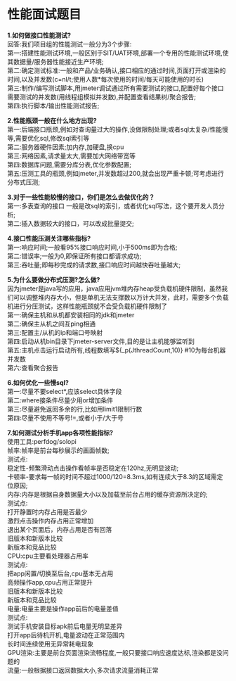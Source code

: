 # 性能面试题目  
**1.如何做接口性能测试?**  
  回答:我们项目组的性能测试一般分为3个步骤:  
  第一:搭建性能测试环境,一般区别于SIT/UAT环境,部署一个专用的性能测试环境,使其数据量/服务器性能接近生产环境;  
  第二:确定测试标准:一般和产品/业务确认,接口相应的通过时间,页面打开或渲染的时间,以及并发数(c=nl/t;使用人数*每次使用的时间/每天可能使用的时长)  
  第三:制作/编写测试脚本,用jmeter调试通过所有需要测试的接口,配置好每个接口需要测试的并发数(用线程组模拟并发数),并配置查看结果树/聚合报告;  
  第四:执行脚本/输出性能测试报告;  

**2.性能瓶颈一般在什么地方出现?**  
  第一:后端接口瓶颈,例如对查询量过大的操作,没做限制处理;或者sql太复杂/性能慢等,需要优化sql,修改sql索引等  
  第二:服务器硬件因素;加内存,加硬盘,换cpu  
  第三:网络因素,请求量太大,需要加大网络带宽等  
  第四:数据库问题,需要分库分表,优化参数配置;  
  第五:压测工具的瓶颈,例如jmeter,并发数超过200,就会出现严重卡顿;可考虑进行分布式压测;  

**3.对于一些性能较慢的接口，你们是怎么去做优化的？**  
  第一:多表查询的接口 一般是改sql的索引，或者优化sql写法，这个要开发人员分析;  
  第二:插入数据较大的接口，可以改成批量提交;  

**4.接口性能压测关注哪些指标?**  
  第一:响应时间;一般看95%接口响应时间,小于500ms即为合格;  
  第二:错误率;一般为0,即保证所有接口都请求成功;  
  第三:吞吐量;即每秒完成的请求数,接口响应时间越快吞吐量越大;  
     
**5.为什么要做分布式压测?怎么做?**  
  因为jmeter是java写的应用，java应用jvm堆内存heap受负载机硬件限制，虽然我们可以调整堆内存大小，但是单机无法支撑数以万计大并发，此时，需要多个负载机进行分压测试，这样性能瓶颈就不会受负载机硬件限制了  
  第一:确保主机和从机都安装相同的jdk和jmeter  
  第二:确保主从机之间互ping相通  
  第三:配置主/从机的ip和端口号映射  
  第四:启动从机bin目录下jmeter-server文件,目的是让主机能够监听到  
  第五:主机点击运行启动所有,线程数填写${_p(JthreadCount,10)} #10为每台机器并发数  
  第六:查看聚合报告  

**6.如何优化一些慢sql?**  
  第一:尽量不要select*,应该select具体字段  
  第二:where接条件尽量少用or增加条件  
  第三:尽量避免返回多余的行,比如用limit1限制行数  
  第四:尽量不使用不等号!=,或者小于/大于号  
  
**7.如何测试分析手机app各项性能指标?**  
  使用工具:perfdog/solopi  
  帧率:帧率是前台每秒展示的画面帧数;  
      测试点:  
      稳定性-频繁滑动点击操作看帧率是否稳定在120hz,无明显波动;  
      卡顿率-要求每一帧的时间不超过1000/120=8.3ms,如有连续大于8.3的区域需定位原因;  
  内存:内存是根据自身数据量大小以及加载至前台占用的缓存资源所决定的;  
      测试点:  
      打开静置时内存占用是否最少  
      激烈点击操作内存占用正常增加  
      退出某个页面后，内存占用是否有回落  
      旧版本和新版本比较  
      新版本和竞品比较  
  CPU:cpu主要看处理器占用率  
      测试点:  
      把app闲置/切换至后台,cpu基本无占用  
      高频操作app,cpu占用正常提升  
      旧版本和新版本比较  
      新版本和竞品比较  
  电量:电量主要是操作app前后的电量差值  
      测试点:  
      测试手机安装目标apk前后电量无明显差异  
      打开app后待机开机,电量波动在正常范围内  
      长时间连续使用无异常耗电现象  
  GPU渲染:主要是前台页面渲染流畅程度,一般只要接口响应速度达标,渲染都是没问题的  
  流量:一般根据接口返回数据大小,多次请求流量消耗正常  
